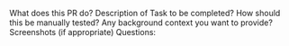 What does this PR do?
Description of Task to be completed?
How should this be manually tested?
Any background context you want to provide?
Screenshots (if appropriate)
Questions: